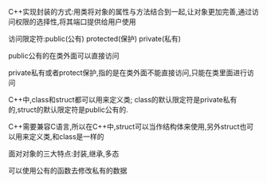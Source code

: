 C++实现封装的方式:用类将对象的属性与方法结合到一起,让对象更加完善,通过访问权限的选择性,将其端口提供给用户使用

访问限定符:public(公有) protected(保护) private(私有)

public公有的在类外面可以直接访问

private私有或者protect保护,指的是在类外面不能直接访问,只能在类里面进行访问

C++中,class和struct都可以用来定义类;    class的默认限定符是private私有的,struct的默认限定符是public公有的.

C++需要兼容C语言,所以在C++中,struct可以当作结构体来使用,另外struct也可以用来定义类,和class是一样的

面对对象的三大特点:封装,继承,多态

可以使用公有的函数去修改私有的数据
